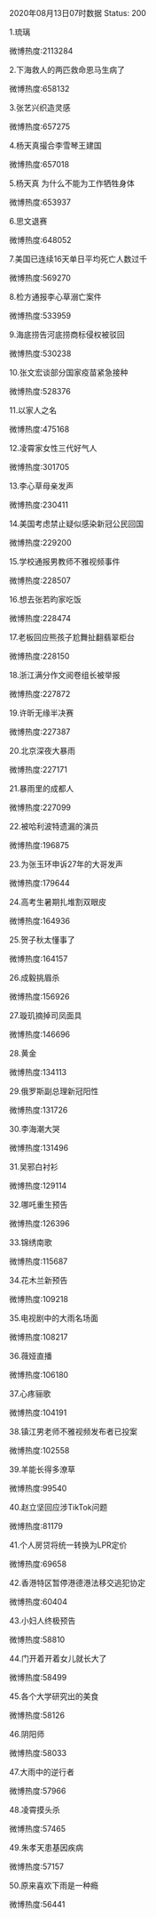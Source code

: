 2020年08月13日07时数据
Status: 200

1.琉璃

微博热度:2113284

2.下海救人的两匹救命恩马生病了

微博热度:658132

3.张艺兴织造灵感

微博热度:657275

4.杨天真撮合李雪琴王建国

微博热度:657018

5.杨天真 为什么不能为工作牺牲身体

微博热度:653937

6.思文退赛

微博热度:648052

7.美国已连续16天单日平均死亡人数过千

微博热度:569270

8.检方通报李心草溺亡案件

微博热度:533959

9.海底捞告河底捞商标侵权被驳回

微博热度:530238

10.张文宏谈部分国家疫苗紧急接种

微博热度:528376

11.以家人之名

微博热度:475168

12.凌霄家女性三代好气人

微博热度:301705

13.李心草母亲发声

微博热度:230411

14.美国考虑禁止疑似感染新冠公民回国

微博热度:229200

15.学校通报男教师不雅视频事件

微博热度:228507

16.想去张若昀家吃饭

微博热度:228474

17.老板回应熊孩子尬舞扯翻翡翠柜台

微博热度:228150

18.浙江满分作文阅卷组长被举报

微博热度:227872

19.许昕无缘半决赛

微博热度:227387

20.北京深夜大暴雨

微博热度:227171

21.暴雨里的成都人

微博热度:227099

22.被哈利波特遗漏的演员

微博热度:196875

23.为张玉环申诉27年的大哥发声

微博热度:179644

24.高考生暑期扎堆割双眼皮

微博热度:164936

25.贺子秋太懂事了

微博热度:164157

26.成毅挑眉杀

微博热度:156926

27.璇玑摘掉司凤面具

微博热度:146696

28.黄金

微博热度:134113

29.俄罗斯副总理新冠阳性

微博热度:131726

30.李海潮大哭

微博热度:131496

31.吴邪白衬衫

微博热度:129114

32.哪吒重生预告

微博热度:126396

33.锦绣南歌

微博热度:115687

34.花木兰新预告

微博热度:109218

35.电视剧中的大雨名场面

微博热度:108217

36.薇娅直播

微博热度:106180

37.心疼骊歌

微博热度:104191

38.镇江男老师不雅视频发布者已投案

微博热度:102558

39.羊能长得多潦草

微博热度:99540

40.赵立坚回应涉TikTok问题

微博热度:81179

41.个人房贷将统一转换为LPR定价

微博热度:69658

42.香港特区暂停港德港法移交逃犯协定

微博热度:60404

43.小妇人终极预告

微博热度:58810

44.门开着开着女儿就长大了

微博热度:58499

45.各个大学研究出的美食

微博热度:58126

46.阴阳师

微博热度:58033

47.大雨中的逆行者

微博热度:57966

48.凌霄摸头杀

微博热度:57465

49.朱孝天患基因疾病

微博热度:57157

50.原来喜欢下雨是一种瘾

微博热度:56441

